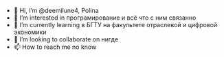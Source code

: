 - 👋 Hi, I’m @deemilune4, Polina
- 👀 I’m interested in програмирование и всё что с ним связанно 
- 🌱 I’m currently learning в БГТУ на факультете отраслевой и цифровой экономики 
- 💞️ I’m looking to collaborate on нигде
- 📫 How to reach me no know

<!---
deemilune4/deemilune4 is a ✨ special ✨ repository because its `README.md` (this file) appears on your GitHub profile.
You can click the Preview link to take a look at your changes.
--->
